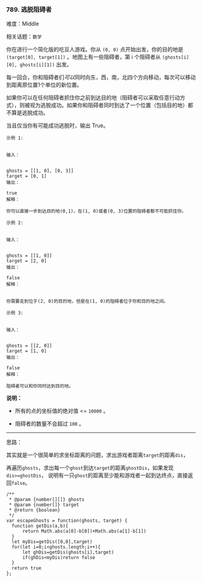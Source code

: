 ### 789. 逃脱阻碍者

难度：Middle

相关话题：`数学`

你在进行一个简化版的吃豆人游戏。你从 `(0, 0)` 点开始出发，你的目的地是 `(target[0], target[1])` 。地图上有一些阻碍者，第 i 个阻碍者从 `(ghosts[i][0], ghosts[i][1])` 出发。



每一回合，你和阻碍者们*可以*同时向东，西，南，北四个方向移动，每次可以移动到距离原位置1个单位的新位置。



如果你可以在任何阻碍者抓住你之前到达目的地（阻碍者可以采取任意行动方式），则被视为逃脱成功。如果你和阻碍者同时到达了一个位置（包括目的地）都不算是逃脱成功。



当且仅当你有可能成功逃脱时，输出 True。



```
示例 1:


输入：

 
ghosts = [[1, 0], [0, 3]]
target = [0, 1]
输出：

true
解释：

你可以直接一步到达目的地(0,1)，在(1, 0)或者(0, 3)位置的阻碍者都不可能抓住你。 
```


```
示例 2:


输入：

 
ghosts = [[1, 0]]
target = [2, 0]
输出：

false
解释：


你需要走到位于(2, 0)的目的地，但是在(1, 0)的阻碍者位于你和目的地之间。 
```


```
示例 3:


输入：

 
ghosts = [[2, 0]]
target = [1, 0]
输出：

false
解释：

阻碍者可以和你同时达到目的地。 
```


**说明：** 




* 所有的点的坐标值的绝对值 <= `10000` 。

* 阻碍者的数量不会超过 `100` 。






-----

思路：

其实就是一个很简单的求坐标距离的问题，求出游戏者距离`target`的距离`dis`，

再遍历`ghosts`，求出每一个`ghost`到达`target`的距离`ghostDis`，如果发现`dis>=ghostDis`，
说明有一只`ghost`的距离至少能和游戏者一起到达终点，直接返回`false`。


```
/**
 * @param {number[][]} ghosts
 * @param {number[]} target
 * @return {boolean}
 */
var escapeGhosts = function(ghosts, target) {
  function getDis(a,b){
      return Math.abs(a[0]-b[0])+Math.abs(a[1]-b[1])
  }
  let myDis=getDis([0,0],target)
  for(let i=0;i<ghosts.length;i++){
      let ghDis=getDis(ghosts[i],target)
      if(ghDis<myDis)return false
  }
  return true
};
```

